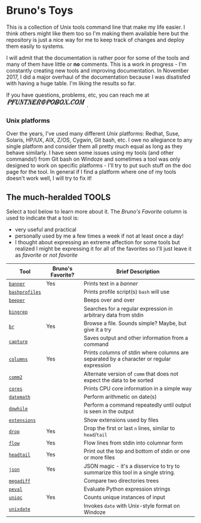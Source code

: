 # Bruno's Toys
This is a collection of Unix tools command line that make my life easier.  I think others might like them too so I'm making them available here but the repository is just a nice way for me to keep track of changes and deploy them easily to systems.

I will admit that the documentation is rather poor for some of the tools and many of them have little or **no** comments.  This is a work in progress - I'm constantly creating new tools and improving documentation.  In November 2017, I did a major overhaul of the documentation because I was disatisfed with having a huge table.  I'm liking the results so far.

If you have questions, problems, etc, you can reach me at <img src="images/email.jpg" />.

### Unix platforms

Over the years, I've used many different _Unix_ platforms: Redhat, Suse, Solaris, HP/UX, AIX, Z/OS, Cygwin, Git bash, etc.  I owe no allegiance to any single platform and consider them all pretty much equal as long as they behave similarly.  I have seen some issues using my tools (and other commands!) from Git bash on Windoze and sometimes a tool was only designed to work on specific platforms - I'll try to put such stuff on the doc page for the tool.  In general if I find a platform where one of my tools doesn't work well, I will try to fix it!

## The much-heralded TOOLS

Select a tool below to learn more about it.  The _Bruno's Favorite_ column is used to indicate that a tool is:
- very useful and practical
- personally used by me a few times a week if not at least once a day!
- I thought about expressing an extreme affection for some tools but realized I might be expressing it for all of the favorites so I'll just leave it as _favorite_ or _not favorite_

| Tool | Bruno's Favorite? | Brief Description |
| ---- | ----------------- | ----------------- |
| [`banner`](doc/banner.md) | Yes | Prints text in a _banner_ |
| [`bashprofiles`](doc/bashprofiles.md) | | Prints profile script(s) `bash` will use |
| [`beeper`](doc/beeper.md) | | Beeps over and over |
| [`bingrep`](doc/bingrep.md) | | Searches for a regular expression in arbitrary data from stdin |
| [`br`](doc/br.md) | Yes | Browse a file.  Sounds simple?  Maybe, but give it a try |
| [`capture`](doc/capture.md) | | Saves output and other information from a command |
| [`columns`](doc/columns.md) | Yes | Prints _columns_ of stdin where columns are separated by a character or regular expression |
| [`comm2`](doc/comm2.md) | | Alternate version of `comm` that does not expect the data to be sorted |
| [`cores`](doc/cores.md) | | Prints CPU core information in a simple way |
| [`datemath`](doc/datemath.md) | | Perform arithmetic on date(s) |
| [`dowhile`](doc/dowhile.md) | | Perform a command repeatedly until output is seen in the output |
| [`extensions`](doc/extensions.md) | | Show extensions used by files |
| [`drop`](doc/drop.md) | Yes | Drop the first or last `n` lines, similar to `head`/`tail` |
| [`flow`](doc/flow.md) | Yes | Flow lines from stdin into columnar form |
| [`headtail`](doc/headtail.md) | Yes | Print out the top and bottom of stdin or one or more files |
| [`json`](doc/json.md) | Yes | JSON magic - it's a disservice to try to summarize this tool in a single string. |
| [`megadiff`](doc/megadiff.md) | | Compare two directories trees |
| [`peval`](doc/peval.md) | | Evaluate Python expression strings |
| [`uniqc`](doc/uniqc.md) | Yes | Counts unique instances of input |
| [`unixdate`](doc/unixdate.md) | | Invokes `date` with Unix-style format on Windoze |
